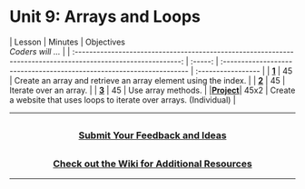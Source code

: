 # Unit 9: Arrays and Loops

|                                                    Lesson                                                     | Minutes | Objectives <br> _Coders will ..._                                     |
| :-----------------------------------------------------------------------------------------------------------: | :-----: | :-------------------------------------------------------------------- | :----------------- |
| [**1**](https://docs.google.com/presentation/d/1tE2E88VIWRue57vkvUzlwSzwpSxkRsU6jnhP7PPsDHM/edit?usp=sharing) |   45    | Create an array and retrieve an array element using the index.        |
| [**2**](https://docs.google.com/presentation/d/1Wgjs4aGRxF3d8UrKV-JPpTsmbrewq-oY_ibRwyht94M/edit?usp=sharing) |   45    | Iterate over an array.                                                |
| [**3**](https://docs.google.com/presentation/d/1TCJnCthP4zXEZIMVnbg6I5-TJV4FYoXDarjluzHRYSY/edit?usp=sharing) |   45    | Use array methods.                                                   |
|[**Project**](https://docs.google.com/presentation/d/1phzaNXAZBfDi1SBhEwc9KUzTH6sYSrm4v2w1crrcvec/edit#slide=id.g4e7cce4ed9_1_0)|  45x2   | Create a website that uses loops to iterate over arrays. (Individual) |

---

## <h3 align="center"><a href="https://forms.gle/vyAD1HFwXHZMRXrr9">Submit Your Feedback and Ideas</a></h3>

## <h3 align="center"><a href="https://github.com/itscodenation/curriculum-20-21/wiki">Check out the Wiki for Additional Resources</a></h3>

---
